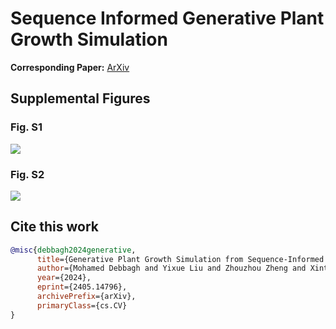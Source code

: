# Sequence Informed Generative Plant Growth Simulation

**Corresponding Paper:** [ArXiv](https://arxiv.org/abs/2405.14796)


## Supplemental Figures

### Fig. S1

![](/figures/S1_outputs.gif)

### Fig. S2


![](/figures/S2_beta.gif)




## Cite this work
```bibtex
@misc{debbagh2024generative,
      title={Generative Plant Growth Simulation from Sequence-Informed Environmental Conditions}, 
      author={Mohamed Debbagh and Yixue Liu and Zhouzhou Zheng and Xintong Jiang and Shangpeng Sun and Mark Lefsrud},
      year={2024},
      eprint={2405.14796},
      archivePrefix={arXiv},
      primaryClass={cs.CV}
}
```